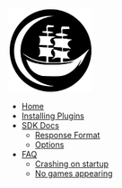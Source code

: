 <div class="logo">
    <img src="Logo.svg" alt="logo" width="150" />
</div>

-   [Home](./README.md)
-   [Installing Plugins](./docs/installing_plugins.md)
-   [SDK Docs](./docs/sdk_docs.md)
    -   [Response Format](./docs/sdk_docs?id=response-format)
    -   [Options](./docs/sdk_docs.md?id=options)
-   [FAQ](./docs/faq.md)
    -   [Crashing on startup](./docs/faq?id=pbp-is-crashing-on-startup-what-do-i-do)
    -   [No games appearing](./docs/faq.md?id=when-i-try-to-search-for-a-game-it-doesn39t-appear)

